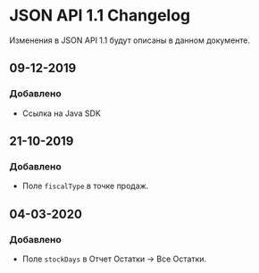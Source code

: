 # JSON API 1.1 Changelog
Изменения в JSON API 1.1 будут описаны в данном документе.

## 09-12-2019
### Добавлено
- Ссылка на Java SDK

## 21-10-2019
### Добавлено
 - Поле `fiscalType` в точке продаж.

 ## 04-03-2020
 ### Добавлено
  - Поле `stockDays` в Отчет Остатки -> Все Остатки.
